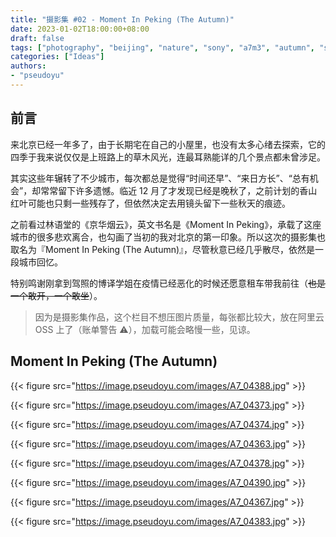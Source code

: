 ```yaml
---
title: "摄影集 #02 - Moment In Peking (The Autumn)"
date: 2023-01-02T18:00:00+08:00
draft: false
tags: ["photography", "beijing", "nature", "sony", "a7m3", "autumn", "season", "city", "moment"]
categories: ["Ideas"]
authors:
- "pseudoyu"
---
```


## 前言

来北京已经一年多了，由于长期宅在自己的小屋里，也没有太多心绪去探索，它的四季于我来说仅仅是上班路上的草木风光，连最耳熟能详的几个景点都未曾涉足。

其实这些年辗转了不少城市，每次都总是觉得“时间还早”、“来日方长”、“总有机会”，却常常留下许多遗憾。临近 12 月了才发现已经是晚秋了，之前计划的香山红叶可能也只剩一些残存了，但依然决定去用镜头留下一些秋天的痕迹。

之前看过林语堂的《京华烟云》，英文书名是《Moment In Peking》，承载了这座城市的很多悲欢离合，也勾画了当初的我对北京的第一印象。所以这次的摄影集也取名为『Moment In Peking (The Autumn)』，尽管秋意已经几乎散尽，依然是一段城市回忆。

特别鸣谢刚拿到驾照的博译学姐在疫情已经恶化的时候还愿意租车带我前往（~~也是一个敢开，一个敢坐~~）。

> 因为是摄影集作品，这个栏目不想压图片质量，每张都比较大，放在阿里云 OSS 上了（账单警告 ⚠️），加载可能会略慢一些，见谅。

## Moment In Peking (The Autumn)

{{< figure src="https://image.pseudoyu.com/images/A7_04388.jpg" >}}

{{< figure src="https://image.pseudoyu.com/images/A7_04373.jpg" >}}

{{< figure src="https://image.pseudoyu.com/images/A7_04374.jpg" >}}

{{< figure src="https://image.pseudoyu.com/images/A7_04363.jpg" >}}

{{< figure src="https://image.pseudoyu.com/images/A7_04378.jpg" >}}

{{< figure src="https://image.pseudoyu.com/images/A7_04390.jpg" >}}

{{< figure src="https://image.pseudoyu.com/images/A7_04367.jpg" >}}

{{< figure src="https://image.pseudoyu.com/images/A7_04383.jpg" >}}
